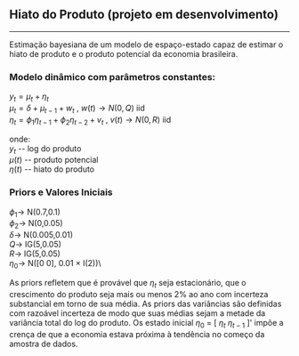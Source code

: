 
## Hiato do Produto (projeto em desenvolvimento)
-------------------------------------------------------------------------------------
 
Estimação bayesiana de um modelo de espaço-estado capaz de estimar o hiato de produto e
o produto potencial da economia brasileira.

### Modelo dinâmico com parâmetros constantes:


$y_{t} = \mu_{t} + \eta_{t}$\
$\mu_{t} = \delta + \mu_{t-1} + w_{t}$                          , $w(t) \to N(0,Q)$ iid\
$\eta_{t} = \phi_{1}\eta_{t-1} + \phi_{2}\eta_{t-2} + v_{t}$    , $v(t) \to N(0,R)$ iid

onde:\
$y_{t}$ -- log do produto\
$\mu(t)$ -- produto potencial\
$\eta(t)$ -- hiato do produto
 
### Priors e Valores Iniciais

$\phi_{1} \to$ N(0.7,0.1)\
$\phi_{2} \to$ N(0,0.05)\
$\delta \to$ N(0.005,0.01)\
$Q \to$ IG(5,0.05)\
$R \to$ IG(5,0.05)\
$\eta_{0} \to$ N([0 0], 0.01 $\times$ I(2))\

As priors refletem que é provável que $\eta_{t}$ seja estacionário, que o crescimento do produto seja mais ou menos 2% ao ano com incerteza substancial em torno de sua média. As priors das variâncias são definidas com razoável incerteza de modo que suas médias sejam a metade da variância total do log do produto. Os estado inicial $\eta_{0}$ = [ $\eta_{t}$ $\eta_{t-1}$ ]' impõe a crença de que a economia estava próxima à tendência no começo da amostra de dados.


